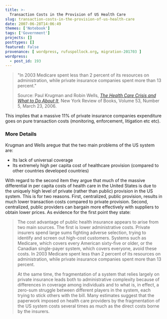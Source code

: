 ```yaml
---
title: >-
  Transaction Costs in the Provision of US Health Care
slug: transaction-costs-in-the-provision-of-us-health-care
date: 2007-06-28T14:06:49
themes: ['Notebook']
tags: ['Government']
projects: []
posttypes: []
featured: False
provenance: [ wordpress, rufuspollock.org, migration-201703 ]
wordpress:
  - post_id: 193
---
```


> "In 2003 Medicare spent less than 2 percent of its resources on administration, while private insurance companies spent more than 13 percent."
> 
> Source: Paul Krugman and Robin Wells, [*The Health Care Crisis and What to Do About It*](http://www.nybooks.com/articles/18802), New York Review of Books, Volume 53, Number 5, March 23, 2006.

This implies that a massive 11% of private insurance companies expenditure goes on pure transaction costs (monitoring, enforcement, litigation etc etc).

### More Details

Krugman and Wells aregue that the two main problems of the US system are:

  * Its lack of universal coverage
  * Its extremely high per capita cost of healthcare provision (compared to other countries developed countries)

With regard to the second item they argue that much of the massive differential in per capita costs of health care in the United States is due to the uniquely high level of private (rather than public) provision in the US system. This is for two reasons. First, centralized, public provision, results in much lower transaction costs compared to private provision. Second, centralized, public providers can bargain more effectively with suppliers to obtain lower prices. As evidence for the first point they state:

> The cost advantage of public health insurance appears to arise from two main sources. The first is lower administrative costs. Private insurers spend large sums fighting adverse selection, trying to identify and screen out high-cost customers. Systems such as Medicare, which covers every American sixty-five or older, or the Canadian single-payer system, which covers everyone, avoid these costs. In 2003 Medicare spent less than 2 percent of its resources on administration, while private insurance companies spent more than 13 percent.
> 
> At the same time, the fragmentation of a system that relies largely on private insurance leads both to administrative complexity because of differences in coverage among individuals and to what is, in effect, a zero-sum struggle between different players in the system, each trying to stick others with the bill. Many estimates suggest that the paperwork imposed on health care providers by the fragmentation of the US system costs several times as much as the direct costs borne by the insurers.


